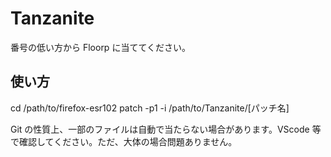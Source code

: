 # Tanzanite

番号の低い方から Floorp に当ててください。

## 使い方
cd /path/to/firefox-esr102
patch -p1 -i /path/to/Tanzanite/[パッチ名]

Git の性質上、一部のファイルは自動で当たらない場合があります。VScode 等で確認してください。ただ、大体の場合問題ありません。

